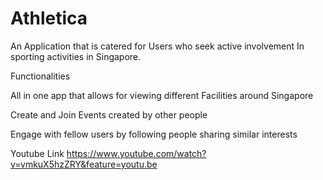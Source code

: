 # Athletica

An Application that is catered for Users who seek active involvement In sporting activities in Singapore.

Functionalities

All in one app that allows for viewing different Facilities around Singapore

Create and Join Events created by other people

Engage with fellow users by following people sharing similar interests


Youtube Link 
https://www.youtube.com/watch?v=vmkuX5hzZRY&feature=youtu.be
